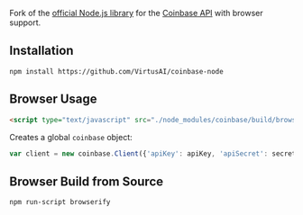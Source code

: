 Fork of the [official Node.js library](https://github.com/coinbase/coinbase-node) for the [Coinbase API](https://developers.coinbase.com/api/v2) with browser support.

## Installation

`npm install https://github.com/VirtusAI/coinbase-node`

## Browser Usage

```HTML
<script type="text/javascript" src="./node_modules/coinbase/build/browser.js"></script>
```

Creates a global `coinbase` object:

```JavaScript
var client = new coinbase.Client({'apiKey': apiKey, 'apiSecret': secret});
```

## Browser Build from Source

`npm run-script browserify`

